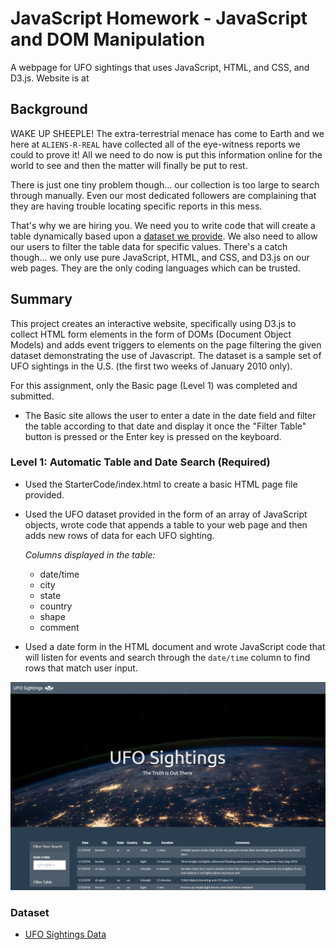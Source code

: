 # JavaScript Homework - JavaScript and DOM Manipulation

A webpage for UFO sightings that uses JavaScript, HTML, and CSS, and D3.js. Website is at



## Background

WAKE UP SHEEPLE! The extra-terrestrial menace has come to Earth and we here at `ALIENS-R-REAL` have collected all of the eye-witness reports we could to prove it! All we need to do now is put this information online for the world to see and then the matter will finally be put to rest.

There is just one tiny problem though... our collection is too large to search through manually. Even our most dedicated followers are complaining that they are having trouble locating specific reports in this mess.

That's why we are hiring you. We need you to write code that will create a table dynamically based upon a [dataset we provide](StarterCode/static/js/data.js). We also need to allow our users to filter the table data for specific values. There's a catch though... we only use pure JavaScript, HTML, and CSS, and D3.js on our web pages. They are the only coding languages which can be trusted.


## Summary
This project creates an interactive website, specifically using D3.js to collect HTML form elements in the form of DOMs (Document Object Models) and adds event triggers to elements on the page filtering the given dataset demonstrating the use of Javascript. The dataset is a sample set of UFO sightings in the U.S. (the first two weeks of January 2010 only).

For this assignment, only the Basic page (Level 1) was completed and submitted. 
* The Basic site allows the user to enter a date in the date field and filter the table according to that date and display it once the "Filter Table" button is pressed or the Enter key is pressed on the keyboard. 

### Level 1: Automatic Table and Date Search (Required)

* Used the StarterCode/index.html to create a basic HTML page file provided.

* Used the UFO dataset provided in the form of an array of JavaScript objects, wrote code that appends a table to your web page and then adds new rows of data for each UFO sighting.

  *Columns displayed in the table:* 
  
  * date/time 
  * city
  * state
  * country
  * shape
  * comment

* Used a date form in the HTML document and wrote JavaScript code that will listen for events and search through the `date/time` column to find rows that match user input.

![Summary](https://github.com/KGore12/javascript-challenge/blob/main/images/level-1_preview.png)

### Dataset

* [UFO Sightings Data](StarterCode/static/js/data.js)
